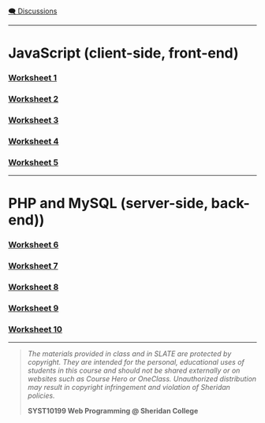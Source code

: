 [🗨️ Discussions](https://github.com/ebajcar/web10199_worksheets/discussions)

---

# JavaScript (client-side, front-end)

### [Worksheet 1](worksheets/set01.md)

### [Worksheet 2](worksheets/set02.md)

### [Worksheet 3](worksheets/set03.md)

### [Worksheet 4](worksheets/set04.md)

### [Worksheet 5](worksheets/set05.md)

---

# PHP and MySQL (server-side, back-end))

### [Worksheet 6](worksheets/set06.md)

### [Worksheet 7](worksheets/set07.md)

### [Worksheet 8](worksheets/set08.md)

### [Worksheet 9](worksheets/set09.md)

### [Worksheet 10](worksheets/set10.md)

   
---
> *The materials provided in class and in SLATE are protected by copyright. They are intended for the personal, educational uses of students in this course and should not be shared externally or on websites such as Course Hero or OneClass. Unauthorized distribution may result in copyright infringement and violation of Sheridan policies.*
> 
> **SYST10199 Web Programming @ Sheridan College**


